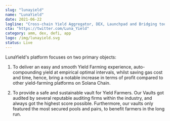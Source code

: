 ```yaml
---
slug: "lunayield"
name: "LunaYield"
date: 2021-06-22
logline: "Cross-chain Yield Aggregator, DEX, Launchpad and Bridging tools"
cta: "https://twitter.com/Luna_Yield"
category: amm, dex, defi, app
logo: /img/lunayield.svg
status: Live
---
```


LunaYield's platform focuses on two primary objects:

1. To deliver an easy and smooth Yield Farming experience, auto-compounding yield at empirical optimal intervals, whilst saving gas cost and time, hence, bring a notable increase in terms of profit compared to other yield-farming platforms on Solana Chain.

2. To provide a safe and sustainable vault for Yield Farmers. Our Vaults got audited by several reputable auditing firms within the industry, and always got the highest score possible. Furthermore, our vaults only featured the most secured pools and pairs, to benefit farmers in the long run.
